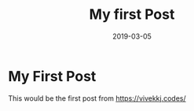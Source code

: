 ﻿---
title: "My first Post"
date: "2019-03-05"
description: "My new post example"
tags: ["foss", "Blog"]
---

# My First Post

This would be the first post from https://vivekkj.codes/



